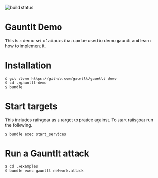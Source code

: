 ![build status](https://travis-ci.org/gauntlt/gauntlt-demo.png)


Gauntlt Demo
============
This is a demo set of attacks that can be used to demo gauntlt and learn how to implement it.

Installation
============

```
$ git clone https://github.com/gauntlt/gauntlt-demo
$ cd ./gauntlt-demo
$ bundle
```
Start targets
=============
This includes railsgoat as a target to pratice against.  To start railsgoat run the following.
```
$ bundle exec start_services
```

Run a Gauntlt attack
====================
```
$ cd ./examples
$ bundle exec gauntlt network.attack
```

